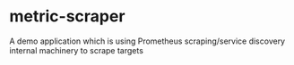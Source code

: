 # metric-scraper
A demo application which is using Prometheus scraping/service discovery internal machinery to scrape targets
